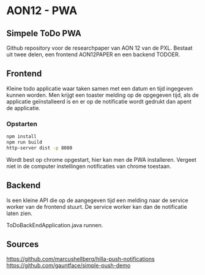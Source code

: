 # AON12 - PWA 
## Simpele ToDo PWA 


Github repository voor de researchpaper van AON 12 van de PXL. Bestaat uit twee delen, een frontend AON12PAPER en een backend TODOER. 

## Frontend

Kleine todo applicatie waar taken samen met een datum en tijd ingegeven kunnen worden. Men krijgt een toaster melding op de opgegeven tijd, als de applicatie geïnstalleerd is en er op de notificatie wordt gedrukt dan apent de applicatie. 
### Opstarten 
```sh
npm install
npm run build
http-server dist -p 8080
```

Wordt best op chrome opgestart, hier kan men de PWA installeren. Vergeet niet in de computer instellingen notificaties van chrome toestaan.



## Backend

Is een kleine API die op de aangegeven tijd een melding naar de service worker van de frontend stuurt. De service worker kan dan de notificatie laten zien.


ToDoBackEndApplication.java runnen.

## Sources 

https://github.com/marcushellberg/hilla-push-notifications
https://github.com/gauntface/simple-push-demo




